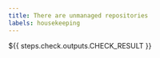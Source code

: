 ```yaml
---
title: There are unmanaged repositories
labels: housekeeping
---
```

${{ steps.check.outputs.CHECK_RESULT }}
